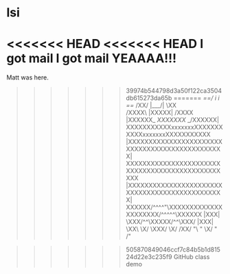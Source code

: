 lsi
===
<<<<<<< HEAD
<<<<<<< HEAD
I got mail I got mail YEAAAA!!!
=======
Matt was here.
>>>>>>> 39974b544798d3a50f122ca3504db615273da65b
=======
 _==/          i     i          \==_
     /XX/            |\___/|            \XX\
   /XXXX\            |XXXXX|            /XXXX\
  |XXXXXX\_         _XXXXXXX_         _/XXXXXX|
 XXXXXXXXXXXxxxxxxxXXXXXXXXXXXxxxxxxxXXXXXXXXXXX
|XXXXXXXXXXXXXXXXXXXXXXXXXXXXXXXXXXXXXXXXXXXXXXX|
XXXXXXXXXXXXXXXXXXXXXXXXXXXXXXXXXXXXXXXXXXXXXXXXX
|XXXXXXXXXXXXXXXXXXXXXXXXXXXXXXXXXXXXXXXXXXXXXXX|
 XXXXXX/^^^^"\XXXXXXXXXXXXXXXXXXXXX/^^^^^\XXXXXX
  |XXX|       \XXX/^^\XXXXX/^^\XXX/       |XXX|
    \XX\       \X/    \XXX/    \X/       /XX/
       "\       "      \X/      "      /"

>>>>>>> 505870849046ccf7c84b5b1d81524d22e3c235f9
GitHub class demo
